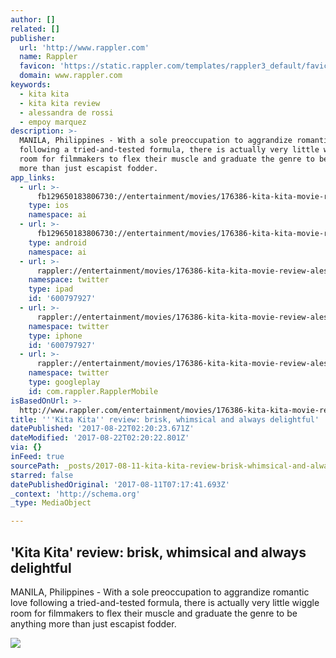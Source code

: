 ```yaml
---
author: []
related: []
publisher:
  url: 'http://www.rappler.com'
  name: Rappler
  favicon: 'https://static.rappler.com/templates/rappler3_default/favicon.ico'
  domain: www.rappler.com
keywords:
  - kita kita
  - kita kita review
  - alessandra de rossi
  - empoy marquez
description: >-
  MANILA, Philippines - With a sole preoccupation to aggrandize romantic love
  following a tried-and-tested formula, there is actually very little wiggle
  room for filmmakers to flex their muscle and graduate the genre to be anything
  more than just escapist fodder.
app_links:
  - url: >-
      fb129650183806730://entertainment/movies/176386-kita-kita-movie-review-alessandra-de-rossi-empoy-marquez
    type: ios
    namespace: ai
  - url: >-
      fb129650183806730://entertainment/movies/176386-kita-kita-movie-review-alessandra-de-rossi-empoy-marquez
    type: android
    namespace: ai
  - url: >-
      rappler://entertainment/movies/176386-kita-kita-movie-review-alessandra-de-rossi-empoy-marquez
    namespace: twitter
    type: ipad
    id: '600797927'
  - url: >-
      rappler://entertainment/movies/176386-kita-kita-movie-review-alessandra-de-rossi-empoy-marquez
    namespace: twitter
    type: iphone
    id: '600797927'
  - url: >-
      rappler://entertainment/movies/176386-kita-kita-movie-review-alessandra-de-rossi-empoy-marquez
    namespace: twitter
    type: googleplay
    id: com.rappler.RapplerMobile
isBasedOnUrl: >-
  http://www.rappler.com/entertainment/movies/176386-kita-kita-movie-review-alessandra-de-rossi-empoy-marquez
title: '''Kita Kita'' review: brisk, whimsical and always delightful'
datePublished: '2017-08-22T02:20:23.671Z'
dateModified: '2017-08-22T02:20:22.801Z'
via: {}
inFeed: true
sourcePath: _posts/2017-08-11-kita-kita-review-brisk-whimsical-and-always-delightful.md
starred: false
datePublishedOriginal: '2017-08-11T07:17:41.693Z'
_context: 'http://schema.org'
_type: MediaObject

---
```

<article style=""><h1>'Kita Kita' review: brisk, whimsical and always delightful</h1><p>MANILA, Philippines - With a sole preoccupation to aggrandize romantic love following a tried-and-tested formula, there is actually very little wiggle room for filmmakers to flex their muscle and graduate the genre to be anything more than just escapist fodder.</p><img src="https://assets.rappler.com/CDE455C2CD2D43CCB48A31D8BFD6C3E4/img/BCBD1495D03A4DA483CB6329175C4571/20170722_-_Kita_Kita_Carousel_-_1.jpg" /></article>